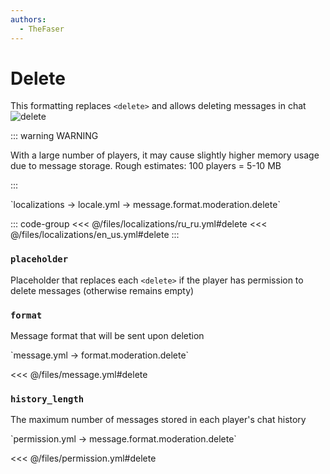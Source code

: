 ```yaml
---
authors:
  - TheFaser
---
```


# Delete

This formatting replaces `<delete>` and allows deleting messages in chat  
![delete](/delete.gif)

::: warning WARNING

With a large number of players, it may cause slightly higher memory usage due to message storage. Rough estimates: 100 players = 5-10 MB

:::

[//]: # (localization)
<!--@include: @/parts/words.md#localization--> 
<!--@include: @/parts/words.md#path--> `localizations → locale.yml → message.format.moderation.delete`

<!--@include: @/parts/words.md#default--> 

::: code-group
<<< @/files/localizations/ru_ru.yml#delete
<<< @/files/localizations/en_us.yml#delete
:::

### `placeholder`

Placeholder that replaces each `<delete>` if the player has permission to delete messages (otherwise remains empty)

### `format`

Message format that will be sent upon deletion

[//]: # (message.yml)
<!--@include: @/parts/words.md#setting-->
<!--@include: @/parts/words.md#path--> `message.yml → format.moderation.delete`

<!--@include: @/parts/words.md#default-->
<<< @/files/message.yml#delete

<!--@include: @/parts/enable.md-->

### `history_length`

The maximum number of messages stored in each player's chat history

[//]: # (permission.yml)
<!--@include: @/parts/words.md#permission-->
<!--@include: @/parts/words.md#path--> `permission.yml → message.format.moderation.delete`

<!--@include: @/parts/words.md#default-->
<<< @/files/permission.yml#delete

<!--@include: @/parts/permission/permissionTier3.md-->
